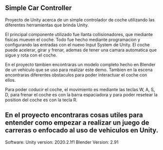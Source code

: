 Simple Car Controller
----------------------------------
Proyecto de Unity acerca de un simple controlador de coche utilizando las diferentes herramientas que brinda Unity.

El principal componente utilizado fue llanta collisionadores, que mediante fisicas mueven el coche. Todo fue hecho mediante programacion y configurando las entradas con el nuevo Input System de Unity. El coche puede acelerar, girar y frenar, ademas de tener una camara automatica que sigue y rota con el coche.

En el proyecto tambien encontraras un modelo completo hecho en Blender de un vehiculo que se uso para realizar este demo. Tambien en la escena encontraras diferentes obstaculos para poder interactuar el coche con ellos.

Para poder coducir el coche, el movimiento es mediante las teclas W, A, S, D, para frenar el coche es con la barra espaciadora y para poder resetear la position del coche es con la tecla R.

En el proyecto encontraras cosas utiles para entender como empezar a realizar un juego de carreras o enfocado al uso de vehiculos en Unity.
----------------------------------
Software: Unity version: 2020.2.1f1 Blender Version: 2.91
